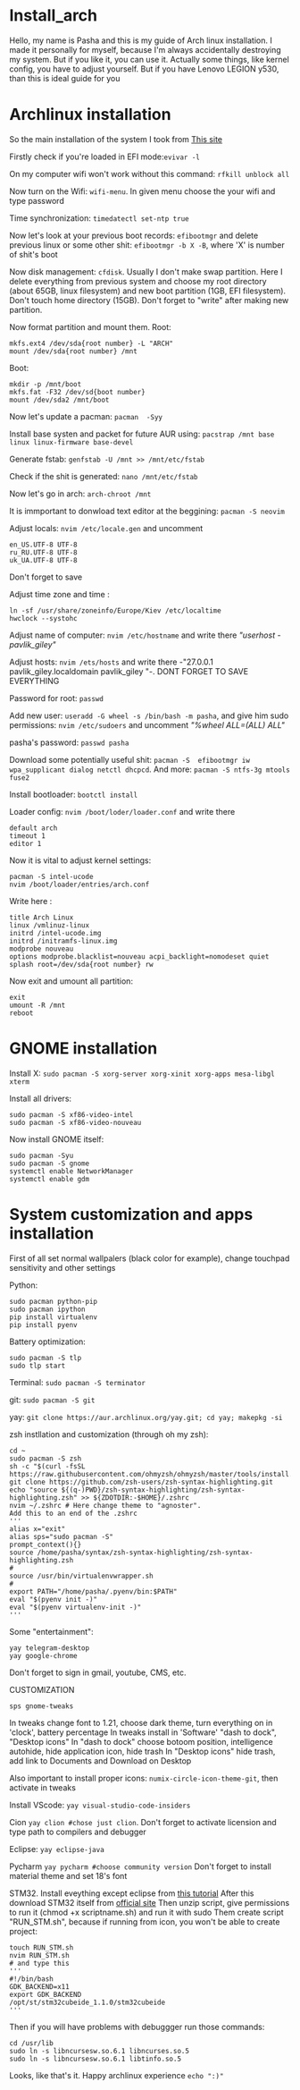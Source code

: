 # Install_arch
Hello, my name is Pasha and this is my guide of Arch linux installation. I made it personally for myself, because I'm always accidentally destroying my system. But if you like it, you can use it.
Actually some things, like kernel config, you have to adjust yourself. But if you have Lenovo LEGION y530, than
this is ideal guide for you

# Archlinux installation

So the main installation of the system I took from [This site](https://sollus-soft.blogspot.com/2017/01/arch-linux-windows-10-uefi-systemd-boot.html)

Firstly check if you're loaded in EFI mode:`evivar -l`

On my computer wifi won't work without this command: `rfkill unblock all`

Now turn on the Wifi: `wifi-menu`. In given menu choose the your wifi and type password

Time synchronization: `timedatectl set-ntp true`

Now let's look at your previous boot records: `efibootmgr` and delete previous linux or some other shit: `efibootmgr -b X -B`, where 'X' is number of shit's boot

Now disk management: `cfdisk`. Usually I don't make swap partition. Here I delete everything from previous system and 
choose my root directory (about 65GB, linux filesystem) and new boot partition (1GB, EFI filesystem). Don't 
touch home directory (15GB). Don't forget to "write" after making new partition. 

Now format partition and mount them. Root:
```
mkfs.ext4 /dev/sda{root number} -L "ARCH"
mount /dev/sda{root number} /mnt
```
Boot:
```
mkdir -p /mnt/boot
mkfs.fat -F32 /dev/sd{boot number}
mount /dev/sda2 /mnt/boot
```

Now let's update a pacman: `pacman  -Syy`

Install base systen and packet for future AUR using: `pacstrap /mnt base linux linux-firmware base-devel`

Generate fstab: `genfstab -U /mnt >> /mnt/etc/fstab`

Check if the shit is generated: `nano /mnt/etc/fstab`

Now let's go in arch: `arch-chroot /mnt `

It is immportant to donwload text editor at the beggining: `pacman -S neovim`

Adjust locals: `nvim /etc/locale.gen` and uncomment
```
en_US.UTF-8 UTF-8
ru_RU.UTF-8 UTF-8
uk_UA.UTF-8 UTF-8
```
Don't forget to save

Adjust time zone and time : 
```
ln -sf /usr/share/zoneinfo/Europe/Kiev /etc/localtime
hwclock --systohc
```

Adjust name of computer: `nvim /etc/hostname` and write there _"userhost - pavlik_giley"_

Adjust hosts: `nvim /ets/hosts` and write there -"27.0.0.1 pavlik_giley.localdomain pavlik_giley
"-. DONT FORGET TO SAVE EVERYTHING

Password for root: `passwd` 

Add new user: `useradd -G wheel -s /bin/bash -m pasha`, and give him sudo permissions: `nvim /etc/sudoers` 
and uncomment _"%wheel ALL=(ALL) ALL"_

pasha's password: `passwd pasha`

Download some potentially useful shit: `pacman -S  efibootmgr iw wpa_supplicant dialog netctl dhcpcd`.
And more: `pacman -S ntfs-3g mtools fuse2`

Install bootloader: `bootctl install`

Loader config: `nvim /boot/loder/loader.conf` and write there 
```
default arch                   
timeout 1
editor 1
```

Now it is vital to adjust kernel settings: 
```
pacman -S intel-ucode
nvim /boot/loader/entries/arch.conf
```
Write here :
```
title Arch Linux
linux /vmlinuz-linux
initrd /intel-ucode.img
initrd /initramfs-linux.img
modprobe nouveau
options modprobe.blacklist=nouveau acpi_backlight=nomodeset quiet splash root=/dev/sda{root number} rw
```

Now exit and umount all partition:
```
exit
umount -R /mnt
reboot
```

# GNOME installation

Install X: `sudo pacman -S xorg-server xorg-xinit xorg-apps mesa-libgl xterm`

Install all drivers:
```
sudo pacman -S xf86-video-intel
sudo pacman -S xf86-video-nouveau
```

Now install GNOME itself:
```
sudo pacman -Syu
sudo pacman -S gnome
systemctl enable NetworkManager
systemctl enable gdm
```

# System customization and apps installation
First of all set normal wallpalers (black color for example), change touchpad sensitivity and other settings

Python: 
```
sudo pacman python-pip
sudo pacman ipython
pip install virtualenv
pip install pyenv
```

Battery optimization:
```
sudo pacman -S tlp
sudo tlp start
```

Terminal: `sudo pacman -S terminator`

git: `sudo pacman -S git`

yay: `git clone https://aur.archlinux.org/yay.git; cd yay; makepkg -si`

zsh instllation and customization (through oh my zsh):
```
cd ~
sudo pacman -S zsh
sh -c "$(curl -fsSL https://raw.githubusercontent.com/ohmyzsh/ohmyzsh/master/tools/install.sh)"
git clone https://github.com/zsh-users/zsh-syntax-highlighting.git
echo "source ${(q-)PWD}/zsh-syntax-highlighting/zsh-syntax-highlighting.zsh" >> ${ZDOTDIR:-$HOME}/.zshrc
nvim ~/.zshrc # Here change theme to "agnoster". 
Add this to an end of the .zshrc
'''
alias x="exit"
alias sps="sudo pacman -S"
prompt_context(){}
source /home/pasha/syntax/zsh-syntax-highlighting/zsh-syntax-highlighting.zsh
#
source /usr/bin/virtualenvwrapper.sh
# 
export PATH="/home/pasha/.pyenv/bin:$PATH"
eval "$(pyenv init -)"
eval "$(pyenv virtualenv-init -)"
'''
```

Some "entertainment": 
```
yay telegram-desktop
yay google-chrome
```
Don't forget to sign in gmail, youtube, CMS, etc.

CUSTOMIZATION
```
sps gnome-tweaks
```
In tweaks change font to 1.21, choose dark theme, turn everything on in 'clock', battery percentage
In tweaks install in 'Software' "dash to dock", "Desktop icons"
In "dash to dock" choose botoom position, intelligence autohide, hide application icon, hide trash
In  "Desktop icons" hide trash, add link to Documents and Download on Desktop

Also important to install proper icons: `numix-circle-icon-theme-git`, then activate in tweaks

Install VScode: `yay visual-studio-code-insiders`

Cion `yay clion #chose just clion`. Don't forget to activate licension and type path to compilers and debugger

Eclipse: `yay eclipse-java`

Pycharm `yay pycharm #choose community version` Don't forget to install material theme and set 18's font

STM32. Install eveything except eclipse from [this tutorial](https://gist.github.com/Myralllka/42385fdecacb7cc2a45ec9376b57a4b2)
After this download STM32 itself from [official site](https://www.st.com/en/development-tools/stm32cubeide.html)
Then unzip script, give permissions to run it (chmod +x scriptname.sh) and run it with sudo
Them create script "RUN_STM.sh", because if running from icon, you won't be able to create project:
```
touch RUN_STM.sh
nvim RUN_STM.sh
# and type this
'''
#!/bin/bash
GDK_BACKEND=x11
export GDK_BACKEND
/opt/st/stm32cubeide_1.1.0/stm32cubeide
'''
```
Then if you will have problems with debuggger run those commands:
```
cd /usr/lib
sudo ln -s libncursesw.so.6.1 libncurses.so.5
sudo ln -s libncursesw.so.6.1 libtinfo.so.5
```

Looks, like that's it. Happy archlinux experience `echo ":)"`
